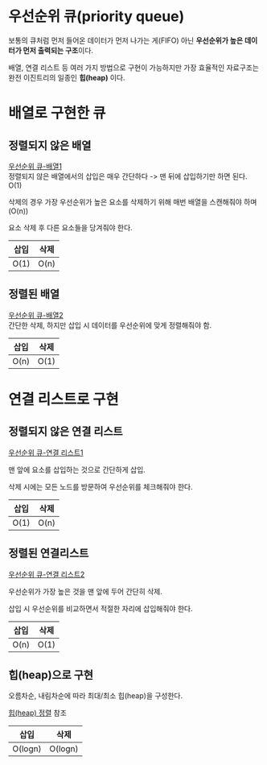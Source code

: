 # 우선순위 큐(priority queue)

보통의 큐처럼 먼저 들어온 데이터가 먼저 나가는 게(FIFO) 아닌 **우선순위가 높은 데이터가 먼저 출력되는 구조**이다.

배열, 연결 리스트 등 여러 가지 방법으로 구현이 가능하지만 가장 효율적인 자료구조는 완전 이진트리의 일종인 **힙(heap)** 이다.


# 배열로 구현한 큐
## 정렬되지 않은 배열
[우선순위 큐-배열1](https://github.com/Iam-Sunghyun/javascript-algorithms/blob/main/src/data-structures/priority-queue/priority-queue1.js) <br>
정렬되지 않은 배열에서의 삽입은 매우 간단하다 -> 맨 뒤에 삽입하기만 하면 된다. O(1)
  
삭제의 경우 가장 우선순위가 높은 요소를 삭제하기 위해 매번 배열을 스캔해줘야 하며(O(n))

요소 삭제 후 다른 요소들을 당겨줘야 한다.

|삽입|삭제|
|:---:|:---:|
|O(1)|O(n)|

## 정렬된 배열
[우선순위 큐-배열2](https://github.com/Iam-Sunghyun/javascript-algorithms/blob/main/src/data-structures/priority-queue/priority-queue2.js) <br>
간단한 삭제, 하지만 삽입 시 데이터를 우선순위에 맞게 정렬해줘야 함.

|삽입|삭제|
|:---:|:---:|
|O(n)|O(1)|

# 연결 리스트로 구현
## 정렬되지 않은 연결 리스트
[우선순위 큐-연결 리스트1](https://github.com/Iam-Sunghyun/javascript-algorithms/blob/main/src/data-structures/priority-queue/priority-queue3.js) <br>

맨 앞에 요소를 삽입하는 것으로 간단하게 삽입.

삭제 시에는 모든 노드를 방문하여 우선순위를 체크해줘야 한다.

|삽입|삭제| 
|:---:|:---:|
|O(1)|O(n)|

## 정렬된 연결리스트
[우선순위 큐-연결 리스트2](https://github.com/Iam-Sunghyun/javascript-algorithms/blob/main/src/data-structures/priority-queue/priority-queue4.js)<br>

우선순위가 가장 높은 것을 맨 앞에 두어 간단히 삭제.

삽입 시 우선순위를 비교하면서 적절한 자리에 삽입해줘야 한다.

|삽입|삭제|
|:---:|:---:|
|O(n)|O(1)|


## 힙(heap)으로 구현

오름차순, 내림차순에 따라 최대/최소 힙(heap)을 구성한다.

[힙(heap) 정렬](https://github.com/Iam-Sunghyun/javascript-algorithms/tree/main/src/algorithms/sorting#7-%ED%9E%99-%EC%A0%95%EB%A0%AC-heap-sort) 참조

|삽입|삭제|
|:---:|:---:|
|O(logn)|O(logn)|
